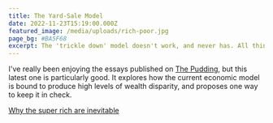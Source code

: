 ```yaml
---
title: The Yard-Sale Model
date: 2022-11-23T15:19:00.000Z
featured_image: /media/uploads/rich-poor.jpg
page_bg: #BA5F68
excerpt: The 'trickle down' model doesn't work, and never has. All things being equal, the emergence of the 'super-rich' is inevitable.
---
```


I've really been enjoying the essays published on [The Pudding](https://pudding.cool), but this latest one is particularly good. It explores how the current economic model is bound to produce high levels of wealth disparity, and proposes one way to keep it in check.

[Why the super rich are inevitable](https://pudding.cool/2022/12/yard-sale/)
